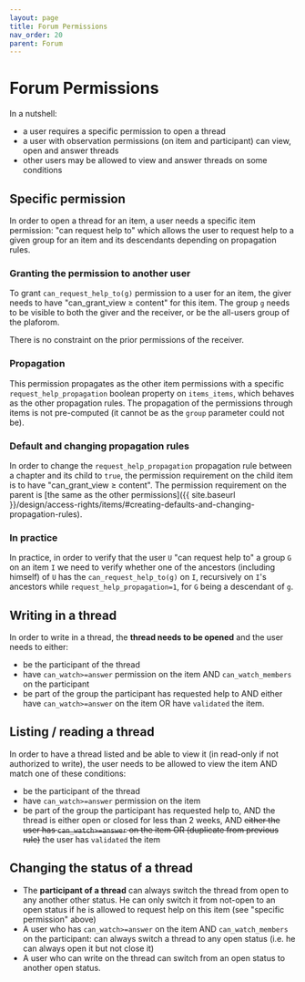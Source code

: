 ```yaml
---
layout: page
title: Forum Permissions
nav_order: 20
parent: Forum
---
```


# Forum Permissions

In a nutshell:
- a user requires a specific permission to open a thread
- a user with observation permissions (on item and participant) can view, open and answer threads
- other users may be allowed to view and answer threads on some conditions

## Specific permission

In order to open a thread for an item, a user needs a specific item permission: "can request help to" which allows the user to request help to a given group for an item and its descendants depending on propagation rules.

### Granting the permission to another user

To grant `can_request_help_to(g)` permission to a user for an item, the giver needs to have "can_grant_view ≥ content" for this item.
The group `g` needs to be visible to both the giver and the receiver, or be the all-users group of the plaforom.

There is no constraint on the prior permissions of the receiver.

### Propagation

This permission propagates as the other item permissions with a specific `request_help_propagation` boolean property on `items_items`, which behaves as the other propagation rules. The propagation of the permissions through items is not pre-computed (it cannot be as the `group` parameter could not be).

### Default and changing propagation rules

In order to change the `request_help_propagation` propagation rule between a chapter and its child to `true`, the permission requirement on the child item is to have "can_grant_view ≥ content". The permission requirement on the parent is [the same as the other permissions]({{ site.baseurl }}/design/access-rights/items/#creating-defaults-and-changing-propagation-rules).

### In practice

In practice, in order to verify that the user `U` "can request help to" a group `G` on an item `I` we need to verify whether one of the ancestors (including himself) of `U` has the `can_request_help_to(g)` on `I`, recursively on `I`'s ancestors while `request_help_propagation=1`, for `G` being a descendant of `g`.

## Writing in a thread

In order to write in a thread, the **thread needs to be opened** and the user needs to either:
- be the participant of the thread
- have `can_watch>=answer` permission on the item AND `can_watch_members` on the participant
- be part of the group the participant has requested help to AND either have `can_watch>=answer` on the item OR have `validated` the item.

## Listing / reading a thread

In order to have a thread listed and be able to view it (in read-only if not authorized to write), the user needs to be allowed to view the item AND match one of these conditions:
- be the participant of the thread
- have `can_watch>=answer` permission on the item
- be part of the group the participant has requested help to, AND the thread is either open or closed for less than 2 weeks, AND ~~either the user has `can_watch>=answer` on the item OR (duplicate from previous rule)~~ the user has `validated` the item

## Changing the status of a thread

- The **participant of a thread** can always switch the thread from open to any another other status. He can only switch it from not-open to an open status if he is allowed to request help on this item (see "specific permission" above)
- A user who has `can_watch>=answer` on the item AND `can_watch_members` on the participant: can always switch a thread to any open status (i.e. he can always open it but not close it)
- A user who can write on the thread can switch from an open status to another open status.

